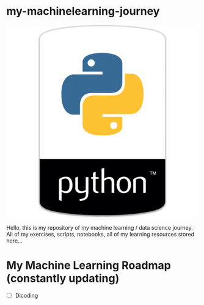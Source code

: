 # my-machinelearning-journey

<p align="center">
<img src="images/pythonemblem.png">
</p>

Hello, this is my repository of my machine learning / data science journey.
All of my exercises, scripts, notebooks, all of my learning resources stored here...

# My Machine Learning Roadmap (constantly updating)
- [ ] Dicoding 
